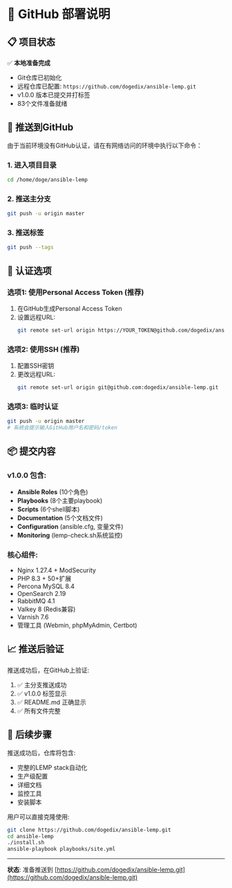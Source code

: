 # 🚀 GitHub 部署说明

## 📋 项目状态

✅ **本地准备完成**
- Git仓库已初始化
- 远程仓库已配置: `https://github.com/dogedix/ansible-lemp.git`
- v1.0.0 版本已提交并打标签
- 83个文件准备就绪

## 🔗 推送到GitHub

由于当前环境没有GitHub认证，请在有网络访问的环境中执行以下命令：

### 1. 进入项目目录
```bash
cd /home/doge/ansible-lemp
```

### 2. 推送主分支
```bash
git push -u origin master
```

### 3. 推送标签
```bash
git push --tags
```

## 🔐 认证选项

### 选项1: 使用Personal Access Token (推荐)
1. 在GitHub生成Personal Access Token
2. 设置远程URL:
   ```bash
   git remote set-url origin https://YOUR_TOKEN@github.com/dogedix/ansible-lemp.git
   ```

### 选项2: 使用SSH (推荐)
1. 配置SSH密钥
2. 更改远程URL:
   ```bash
   git remote set-url origin git@github.com:dogedix/ansible-lemp.git
   ```

### 选项3: 临时认证
```bash
git push -u origin master
# 系统会提示输入GitHub用户名和密码/token
```

## 📦 提交内容

### v1.0.0 包含:
- **Ansible Roles** (10个角色)
- **Playbooks** (8个主要playbook)
- **Scripts** (6个shell脚本)
- **Documentation** (5个文档文件)
- **Configuration** (ansible.cfg, 变量文件)
- **Monitoring** (lemp-check.sh系统监控)

### 核心组件:
- Nginx 1.27.4 + ModSecurity
- PHP 8.3 + 50+扩展
- Percona MySQL 8.4
- OpenSearch 2.19
- RabbitMQ 4.1
- Valkey 8 (Redis兼容)
- Varnish 7.6
- 管理工具 (Webmin, phpMyAdmin, Certbot)

## 📈 推送后验证

推送成功后，在GitHub上验证:
1. ✅ 主分支推送成功
2. ✅ v1.0.0 标签显示
3. ✅ README.md 正确显示
4. ✅ 所有文件完整

## 🎯 后续步骤

推送成功后，仓库将包含:
- 完整的LEMP stack自动化
- 生产级配置
- 详细文档
- 监控工具
- 安装脚本

用户可以直接克隆使用:
```bash
git clone https://github.com/dogedix/ansible-lemp.git
cd ansible-lemp
./install.sh
ansible-playbook playbooks/site.yml
```

---
**状态**: 准备推送到 [https://github.com/dogedix/ansible-lemp.git](https://github.com/dogedix/ansible-lemp.git)
